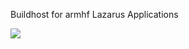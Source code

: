 Buildhost for armhf Lazarus Applications

<a href='http://192.168.177.120:10091/job/buildhost-lazarus-armhf/'><img src='http://192.168.177.120:10091/job/buildhost-lazarus-armhf/badge/icon'></a>